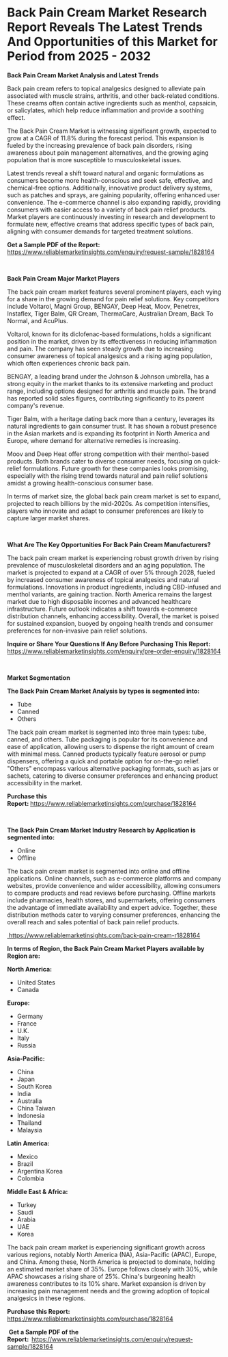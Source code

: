 <p><h1>Back Pain Cream Market Research Report Reveals The Latest Trends And Opportunities of this Market for Period from 2025 - 2032</h1></p><p><strong>Back Pain Cream Market Analysis and Latest Trends</strong></p>
<p><p>Back pain cream refers to topical analgesics designed to alleviate pain associated with muscle strains, arthritis, and other back-related conditions. These creams often contain active ingredients such as menthol, capsaicin, or salicylates, which help reduce inflammation and provide a soothing effect. </p><p>The Back Pain Cream Market is witnessing significant growth, expected to grow at a CAGR of 11.8% during the forecast period. This expansion is fueled by the increasing prevalence of back pain disorders, rising awareness about pain management alternatives, and the growing aging population that is more susceptible to musculoskeletal issues. </p><p>Latest trends reveal a shift toward natural and organic formulations as consumers become more health-conscious and seek safe, effective, and chemical-free options. Additionally, innovative product delivery systems, such as patches and sprays, are gaining popularity, offering enhanced user convenience. The e-commerce channel is also expanding rapidly, providing consumers with easier access to a variety of back pain relief products. Market players are continuously investing in research and development to formulate new, effective creams that address specific types of back pain, aligning with consumer demands for targeted treatment solutions.</p></p>
<p><strong>Get a Sample PDF of the Report:&nbsp;</strong> <a href="https://www.reliablemarketinsights.com/enquiry/request-sample/1828164?utm_campaign=3299&utm_medium=2&utm_source=Github&utm_content=ia&utm_term=19042025&utm_id=back-pain-cream">https://www.reliablemarketinsights.com/enquiry/request-sample/1828164</a></p>
<p>&nbsp;</p>
<p><strong>Back Pain Cream Major Market Players</strong></p>
<p><p>The back pain cream market features several prominent players, each vying for a share in the growing demand for pain relief solutions. Key competitors include Voltarol, Magni Group, BENGAY, Deep Heat, Moov, Penetrex, Instaflex, Tiger Balm, QR Cream, ThermaCare, Australian Dream, Back To Normal, and AcuPlus. </p><p>Voltarol, known for its diclofenac-based formulations, holds a significant position in the market, driven by its effectiveness in reducing inflammation and pain. The company has seen steady growth due to increasing consumer awareness of topical analgesics and a rising aging population, which often experiences chronic back pain.</p><p>BENGAY, a leading brand under the Johnson & Johnson umbrella, has a strong equity in the market thanks to its extensive marketing and product range, including options designed for arthritis and muscle pain. The brand has reported solid sales figures, contributing significantly to its parent company's revenue.</p><p>Tiger Balm, with a heritage dating back more than a century, leverages its natural ingredients to gain consumer trust. It has shown a robust presence in the Asian markets and is expanding its footprint in North America and Europe, where demand for alternative remedies is increasing.</p><p>Moov and Deep Heat offer strong competition with their menthol-based products. Both brands cater to diverse consumer needs, focusing on quick-relief formulations. Future growth for these companies looks promising, especially with the rising trend towards natural and pain relief solutions amidst a growing health-conscious consumer base.</p><p>In terms of market size, the global back pain cream market is set to expand, projected to reach billions by the mid-2020s. As competition intensifies, players who innovate and adapt to consumer preferences are likely to capture larger market shares.</p></p>
<p>&nbsp;</p>
<p><strong>What Are The Key Opportunities For Back Pain Cream Manufacturers?</strong></p>
<p><p>The back pain cream market is experiencing robust growth driven by rising prevalence of musculoskeletal disorders and an aging population. The market is projected to expand at a CAGR of over 5% through 2028, fueled by increased consumer awareness of topical analgesics and natural formulations. Innovations in product ingredients, including CBD-infused and menthol variants, are gaining traction. North America remains the largest market due to high disposable incomes and advanced healthcare infrastructure. Future outlook indicates a shift towards e-commerce distribution channels, enhancing accessibility. Overall, the market is poised for sustained expansion, buoyed by ongoing health trends and consumer preferences for non-invasive pain relief solutions.</p></p>
<p><strong>Inquire or Share Your Questions If Any Before Purchasing This Report:</strong> <a href="https://www.reliablemarketinsights.com/enquiry/pre-order-enquiry/1828164?utm_campaign=3299&utm_medium=2&utm_source=Github&utm_content=ia&utm_term=19042025&utm_id=back-pain-cream">https://www.reliablemarketinsights.com/enquiry/pre-order-enquiry/1828164</a></p>
<p>&nbsp;</p>
<p><strong>Market Segmentation</strong></p>
<p><strong>The Back Pain Cream Market Analysis by types is segmented into:</strong></p>
<p><ul><li>Tube</li><li>Canned</li><li>Others</li></ul></p>
<p><p>The back pain cream market is segmented into three main types: tube, canned, and others. Tube packaging is popular for its convenience and ease of application, allowing users to dispense the right amount of cream with minimal mess. Canned products typically feature aerosol or pump dispensers, offering a quick and portable option for on-the-go relief. "Others" encompass various alternative packaging formats, such as jars or sachets, catering to diverse consumer preferences and enhancing product accessibility in the market.</p></p>
<p><strong>Purchase this Report:&nbsp;</strong><a href="https://www.reliablemarketinsights.com/purchase/1828164?utm_campaign=3299&utm_medium=2&utm_source=Github&utm_content=ia&utm_term=19042025&utm_id=back-pain-cream">https://www.reliablemarketinsights.com/purchase/1828164</a></p>
<p>&nbsp;</p>
<p><strong>The Back Pain Cream Market Industry Research by Application is segmented into:</strong></p>
<p><ul><li>Online</li><li>Offline</li></ul></p>
<p><p>The back pain cream market is segmented into online and offline applications. Online channels, such as e-commerce platforms and company websites, provide convenience and wider accessibility, allowing consumers to compare products and read reviews before purchasing. Offline markets include pharmacies, health stores, and supermarkets, offering consumers the advantage of immediate availability and expert advice. Together, these distribution methods cater to varying consumer preferences, enhancing the overall reach and sales potential of back pain relief products.</p></p>
<p><a href="https://www.reliablemarketinsights.com/back-pain-cream-r1828164?utm_campaign=3299&utm_medium=2&utm_source=Github&utm_content=ia&utm_term=19042025&utm_id=back-pain-cream">&nbsp;https://www.reliablemarketinsights.com/back-pain-cream-r1828164</a></p>
<p><strong>In terms of Region, the Back Pain Cream Market Players available by Region are:</strong></p>
<p>
    <p> <strong> North America: </strong>
        <ul>
            <li>United States</li>
            <li>Canada</li>
        </ul>
        </p> 
    <p> <strong> Europe: </strong>
        <ul>
            <li>Germany</li>
            <li>France</li>
            <li>U.K.</li>
            <li>Italy</li>
            <li>Russia</li>
        </ul>
        </p> 
    <p> <strong> Asia-Pacific: </strong>
        <ul>
            <li>China</li>
            <li>Japan</li>
            <li>South Korea</li>
            <li>India</li>
            <li>Australia</li>
            <li>China Taiwan</li>
            <li>Indonesia</li>
            <li>Thailand</li>
            <li>Malaysia</li>
        </ul>
        </p> 
    <p> <strong> Latin America: </strong>
        <ul>
            <li>Mexico</li>
            <li>Brazil</li>
            <li>Argentina Korea</li>
            <li>Colombia</li>
        </ul>
        </p> 
    <p> <strong> Middle East & Africa: </strong>
        <ul>
            <li>Turkey</li>
            <li>Saudi</li>
            <li>Arabia</li>
            <li>UAE</li>
            <li>Korea</li>
        </ul>
    </p>
    </p>
<p><p>The back pain cream market is experiencing significant growth across various regions, notably North America (NA), Asia-Pacific (APAC), Europe, and China. Among these, North America is projected to dominate, holding an estimated market share of 35%. Europe follows closely with 30%, while APAC showcases a rising share of 25%. China's burgeoning health awareness contributes to its 10% share. Market expansion is driven by increasing pain management needs and the growing adoption of topical analgesics in these regions.</p></p>
<p><strong>Purchase this Report: </strong><a href="https://www.reliablemarketinsights.com/purchase/1828164?utm_campaign=3299&utm_medium=2&utm_source=Github&utm_content=ia&utm_term=19042025&utm_id=back-pain-cream">https://www.reliablemarketinsights.com/purchase/1828164</a></p>
<p>&nbsp;<strong>Get a Sample PDF of the Report:&nbsp;&nbsp;</strong><a href="https://www.reliablemarketinsights.com/enquiry/request-sample/1828164?utm_campaign=3299&utm_medium=2&utm_source=Github&utm_content=ia&utm_term=19042025&utm_id=back-pain-cream">https://www.reliablemarketinsights.com/enquiry/request-sample/1828164</a></p>
<p><strong></strong></p>
<p><p></p><p></p><p></p></p>